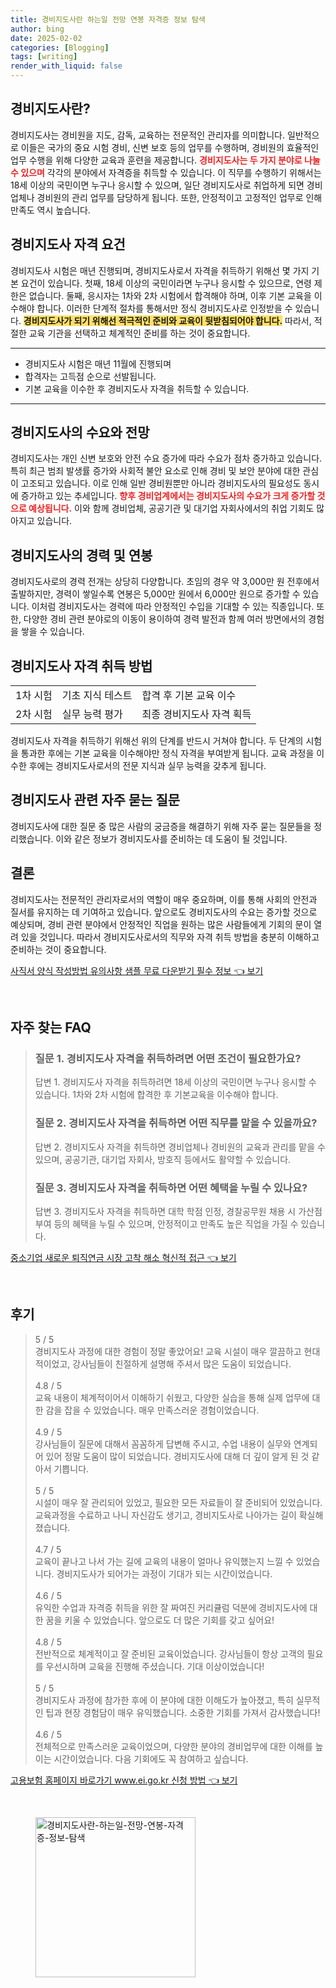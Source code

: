 ```yaml
---
title: 경비지도사란 하는일 전망 연봉 자격증 정보 탐색
author: bing
date: 2025-02-02
categories: [Blogging]
tags: [writing]
render_with_liquid: false
---
```



<h2 id='경비지도사란'>경비지도사란?</h2>

<p>경비지도사는 경비원을 지도, 감독, 교육하는 전문적인 관리자를 의미합니다. 일반적으로 이들은 국가의 중요 시험 경비, 신변 보호 등의 업무를 수행하며, 경비원의 효율적인 업무 수행을 위해 다양한 교육과 훈련을 제공합니다. <b><span style="color: #ee2323;">경비지도사는 두 가지 분야로 나눌 수 있으며</span></b> 각각의 분야에서 자격증을 취득할 수 있습니다. 이 직무를 수행하기 위해서는 18세 이상의 국민이면 누구나 응시할 수 있으며, 일단 경비지도사로 취업하게 되면 경비업체나 경비원의 관리 업무를 담당하게 됩니다. 또한, 안정적이고 고정적인 업무로 인해 만족도 역시 높습니다.</p>

<h2 id='경비지도사 자격 요건'>경비지도사 자격 요건</h2>

<p>경비지도사 시험은 매년 진행되며, 경비지도사로서 자격을 취득하기 위해선 몇 가지 기본 요건이 있습니다. 첫째, 18세 이상의 국민이라면 누구나 응시할 수 있으므로, 연령 제한은 없습니다. 둘째, 응시자는 1차와 2차 시험에서 합격해야 하며, 이후 기본 교육을 이수해야 합니다. 이러한 단계적 절차를 통해서만 정식 경비지도사로 인정받을 수 있습니다. <b><span style="background-color: #ffe066;">경비지도사가 되기 위해선 적극적인 준비와 교육이 뒷받침되어야 합니다.</span></b> 따라서, 적절한 교육 기관을 선택하고 체계적인 준비를 하는 것이 중요합니다.</p>

<hr />

<ul>
    <li>경비지도사 시험은 매년 11월에 진행되며</li>
    <li>합격자는 고득점 순으로 선발됩니다.</li>
    <li>기본 교육을 이수한 후 경비지도사 자격을 취득할 수 있습니다.</li>
</ul>

<hr />

<h2 id='경비지도사의 수요와 전망'>경비지도사의 수요와 전망</h2>

<p>경비지도사는 개인 신변 보호와 안전 수요 증가에 따라 수요가 점차 증가하고 있습니다. 특히 최근 범죄 발생률 증가와 사회적 불안 요소로 인해 경비 및 보안 분야에 대한 관심이 고조되고 있습니다. 이로 인해 일반 경비원뿐만 아니라 경비지도사의 필요성도 동시에 증가하고 있는 추세입니다. <b><span style="color: #ee2323;">향후 경비업계에서는 경비지도사의 수요가 크게 증가할 것으로 예상됩니다.</span></b> 이와 함께 경비업체, 공공기관 및 대기업 자회사에서의 취업 기회도 많아지고 있습니다.</p>

<h2 id='경비지도사의 경력 및 연봉'>경비지도사의 경력 및 연봉</h2>

<p>경비지도사로의 경력 전개는 상당히 다양합니다. 초임의 경우 약 3,000만 원 전후에서 출발하지만, 경력이 쌓일수록 연봉은 5,000만 원에서 6,000만 원으로 증가할 수 있습니다. 이처럼 경비지도사는 경력에 따라 안정적인 수입을 기대할 수 있는 직종입니다. 또한, 다양한 경비 관련 분야로의 이동이 용이하여 경력 발전과 함께 여러 방면에서의 경험을 쌓을 수 있습니다.</p>

<h2 id='경비지도사 자격 취득 방법'>경비지도사 자격 취득 방법</h2>

<table>
    <tr>
        <td>1차 시험</td>
        <td>기초 지식 테스트</td>
        <td>합격 후 기본 교육 이수</td>
    </tr>
    <tr>
        <td>2차 시험</td>
        <td>실무 능력 평가</td>
        <td>최종 경비지도사 자격 획득</td>
    </tr>
</table>

<p>경비지도사 자격을 취득하기 위해선 위의 단계를 반드시 거쳐야 합니다. 두 단계의 시험을 통과한 후에는 기본 교육을 이수해야만 정식 자격을 부여받게 됩니다. 교육 과정을 이수한 후에는 경비지도사로서의 전문 지식과 실무 능력을 갖추게 됩니다.</p>

<h2 id='경비지도사 관련 자주 묻는 질문'>경비지도사 관련 자주 묻는 질문</h2>

<p>경비지도사에 대한 질문 중 많은 사람의 궁금증을 해결하기 위해 자주 묻는 질문들을 정리했습니다. 이와 같은 정보가 경비지도사를 준비하는 데 도움이 될 것입니다.</p>

<h2 id='결론'>결론</h2>

<p>경비지도사는 전문적인 관리자로서의 역할이 매우 중요하며, 이를 통해 사회의 안전과 질서를 유지하는 데 기여하고 있습니다. 앞으로도 경비지도사의 수요는 증가할 것으로 예상되며, 경비 관련 분야에서 안정적인 직업을 원하는 많은 사람들에게 기회의 문이 열려 있을 것입니다. 따라서 경비지도사로서의 직무와 자격 취득 방법을 충분히 이해하고 준비하는 것이 중요합니다.</p>


<p><a class="click-button" title="사직서 양식 작성방법 유의사항 샘플 무료 다운받기 필수 정보" href="https://blackassets.github.io/posts/%EC%82%AC%EC%A7%81%EC%84%9C-%EC%96%91%EC%8B%9D-%EC%9E%91%EC%84%B1%EB%B0%A9%EB%B2%95-%EC%9C%A0%EC%9D%98%EC%82%AC%ED%95%AD-%EC%83%98%ED%94%8C-%EB%AC%B4%EB%A3%8C-%EB%8B%A4%EC%9A%B4%EB%B0%9B%EA%B8%B0-%ED%95%84%EC%88%98-%EC%A0%95%EB%B3%B4/" rel="dofollow">사직서 양식 작성방법 유의사항 샘플 무료 다운받기 필수 정보 👈 보기</a></p><br>
<h2 id='자주_찾는_FAQ'>자주 찾는 FAQ</h2>
<div itemscope="" itemtype="https://schema.org/FAQPage"> 
<blockquote> 
<div itemscope="" itemprop="mainEntity" itemtype="https://schema.org/Question"> 
<h3 itemprop="name">질문 1. 경비지도사 자격을 취득하려면 어떤 조건이 필요한가요?</h3> 
<div itemscope="" itemprop="acceptedAnswer" itemtype="https://schema.org/Answer"> 
<span itemprop="text"> 
<p>답변 1. 경비지도사 자격을 취득하려면 18세 이상의 국민이면 누구나 응시할 수 있습니다. 1차와 2차 시험에 합격한 후 기본교육을 이수해야 합니다.</p> 
</span> 
</div> 
</div> 

<div itemscope="" itemprop="mainEntity" itemtype="https://schema.org/Question"> 
<h3 itemprop="name">질문 2. 경비지도사 자격을 취득하면 어떤 직무를 맡을 수 있을까요?</h3> 
<div itemscope="" itemprop="acceptedAnswer" itemtype="https://schema.org/Answer"> 
<span itemprop="text"> 
<p>답변 2. 경비지도사 자격을 취득하면 경비업체나 경비원의 교육과 관리를 맡을 수 있으며, 공공기관, 대기업 자회사, 방호직 등에서도 활약할 수 있습니다.</p> 
</span> 
</div> 
</div> 

<div itemscope="" itemprop="mainEntity" itemtype="https://schema.org/Question"> 
<h3 itemprop="name">질문 3. 경비지도사 자격을 취득하면 어떤 혜택을 누릴 수 있나요?</h3> 
<div itemscope="" itemprop="acceptedAnswer" itemtype="https://schema.org/Answer"> 
<span itemprop="text"> 
<p>답변 3. 경비지도사 자격을 취득하면 대학 학점 인정, 경찰공무원 채용 시 가산점 부여 등의 혜택을 누릴 수 있으며, 안정적이고 만족도 높은 직업을 가질 수 있습니다.</p> 
</span> 
</div> 
</div> 
</blockquote> 
</div>
<p><a class="click-button" title="중소기업 새로운 퇴직연금 시장 고착 해소 혁신적 접근" href="https://blackassets.github.io/posts/%EC%A4%91%EC%86%8C%EA%B8%B0%EC%97%85-%EC%83%88%EB%A1%9C%EC%9A%B4-%ED%87%B4%EC%A7%81%EC%97%B0%EA%B8%88-%EC%8B%9C%EC%9E%A5-%EA%B3%A0%EC%B0%A9-%ED%95%B4%EC%86%8C-%ED%98%81%EC%8B%A0%EC%A0%81-%EC%A0%91%EA%B7%BC/" rel="dofollow">중소기업 새로운 퇴직연금 시장 고착 해소 혁신적 접근 👈 보기</a></p><br>
<h2 id='후기'>후기</h2>
<div itemscope itemtype="https://schema.org/Product">
  <blockquote>
  <div itemprop="review" itemscope itemtype="https://schema.org/Review">
      <div itemprop="reviewRating" itemscope itemtype="https://schema.org/Rating"> <span itemprop="ratingValue">5</span> / <span itemprop="bestRating">5</span> </div>
      <span itemprop="reviewBody">경비지도사 과정에 대한 경험이 정말 좋았어요! 교육 시설이 매우 깔끔하고 현대적이었고, 강사님들이 친절하게 설명해 주셔서 많은 도움이 되었습니다.</span>
  </div>
  <br>
  <div itemprop="review" itemscope itemtype="https://schema.org/Review">
      <div itemprop="reviewRating" itemscope itemtype="https://schema.org/Rating"> <span itemprop="ratingValue">4.8</span> / <span itemprop="bestRating">5</span> </div>
      <span itemprop="reviewBody">교육 내용이 체계적이어서 이해하기 쉬웠고, 다양한 실습을 통해 실제 업무에 대한 감을 잡을 수 있었습니다. 매우 만족스러운 경험이었습니다.</span>
  </div>
  <br>
  <div itemprop="review" itemscope itemtype="https://schema.org/Review">
      <div itemprop="reviewRating" itemscope itemtype="https://schema.org/Rating"> <span itemprop="ratingValue">4.9</span> / <span itemprop="bestRating">5</span> </div>
      <span itemprop="reviewBody">강사님들이 질문에 대해서 꼼꼼하게 답변해 주시고, 수업 내용이 실무와 연계되어 있어 정말 도움이 많이 되었습니다. 경비지도사에 대해 더 깊이 알게 된 것 같아서 기쁩니다.</span>
  </div>
  <br>
  <div itemprop="review" itemscope itemtype="https://schema.org/Review">
      <div itemprop="reviewRating" itemscope itemtype="https://schema.org/Rating"> <span itemprop="ratingValue">5</span> / <span itemprop="bestRating">5</span> </div>
      <span itemprop="reviewBody">시설이 매우 잘 관리되어 있었고, 필요한 모든 자료들이 잘 준비되어 있었습니다. 교육과정을 수료하고 나니 자신감도 생기고, 경비지도사로 나아가는 길이 확실해졌습니다.</span>
  </div>
  <br>
  <div itemprop="review" itemscope itemtype="https://schema.org/Review">
      <div itemprop="reviewRating" itemscope itemtype="https://schema.org/Rating"> <span itemprop="ratingValue">4.7</span> / <span itemprop="bestRating">5</span> </div>
      <span itemprop="reviewBody">교육이 끝나고 나서 가는 길에 교육의 내용이 얼마나 유익했는지 느낄 수 있었습니다. 경비지도사가 되어가는 과정이 기대가 되는 시간이었습니다.</span>
  </div>
  <br>
  <div itemprop="review" itemscope itemtype="https://schema.org/Review">
      <div itemprop="reviewRating" itemscope itemtype="https://schema.org/Rating"> <span itemprop="ratingValue">4.6</span> / <span itemprop="bestRating">5</span> </div>
      <span itemprop="reviewBody">유익한 수업과 자격증 취득을 위한 잘 짜여진 커리큘럼 덕분에 경비지도사에 대한 꿈을 키울 수 있었습니다. 앞으로도 더 많은 기회를 갖고 싶어요!</span>
  </div>
  <br>
  <div itemprop="review" itemscope itemtype="https://schema.org/Review">
      <div itemprop="reviewRating" itemscope itemtype="https://schema.org/Rating"> <span itemprop="ratingValue">4.8</span> / <span itemprop="bestRating">5</span> </div>
      <span itemprop="reviewBody">전반적으로 체계적이고 잘 준비된 교육이었습니다. 강사님들이 항상 고객의 필요를 우선시하며 교육을 진행해 주셨습니다. 기대 이상이었습니다!</span>
  </div>
  <br>
  <div itemprop="review" itemscope itemtype="https://schema.org/Review">
      <div itemprop="reviewRating" itemscope itemtype="https://schema.org/Rating"> <span itemprop="ratingValue">5</span> / <span itemprop="bestRating">5</span> </div>
      <span itemprop="reviewBody">경비지도사 과정에 참가한 후에 이 분야에 대한 이해도가 높아졌고, 특히 실무적인 팁과 현장 경험담이 매우 유익했습니다. 소중한 기회를 가져서 감사했습니다!</span>
  </div>
  <br>
  <div itemprop="review" itemscope itemtype="https://schema.org/Review">
      <div itemprop="reviewRating" itemscope itemtype="https://schema.org/Rating"> <span itemprop="ratingValue">4.6</span> / <span itemprop="bestRating">5</span> </div>
      <span itemprop="reviewBody">전체적으로 만족스러운 교육이었으며, 다양한 분야의 경비업무에 대한 이해를 높이는 시간이었습니다. 다음 기회에도 꼭 참여하고 싶습니다.</span>
  </div>
  </blockquote>
</div>
<p><a class="click-button" title="고용보험 홈페이지 바로가기 www.ei.go.kr 신청 방법" href="https://blackassets.github.io/posts/%EA%B3%A0%EC%9A%A9%EB%B3%B4%ED%97%98-%ED%99%88%ED%8E%98%EC%9D%B4%EC%A7%80-%EB%B0%94%EB%A1%9C%EA%B0%80%EA%B8%B0-www.ei.go.kr-%EC%8B%A0%EC%B2%AD-%EB%B0%A9%EB%B2%95/" rel="dofollow">고용보험 홈페이지 바로가기 www.ei.go.kr 신청 방법 👈 보기</a></p><br>
<figure class="image"><img src="https://blackassets.github.io/assets/img/thumbnail/경비지도사란-하는일-전망-연봉-자격증-정보-탐색.webp" alt="경비지도사란-하는일-전망-연봉-자격증-정보-탐색" width="256" height="256"></figure>